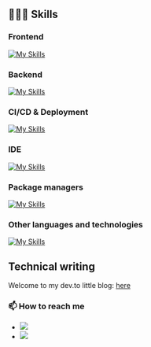 ## 👨🏻‍💻 Skills

### Frontend
[![My Skills](https://skillicons.dev/icons?i=js,html,css,react,ts,nextjs,svelte,bootstrap,figma,tailwind)](https://skillicons.dev)

### Backend
[![My Skills](https://skillicons.dev/icons?i=nestjs,mongodb,nodejs,postman)](https://skillicons.dev)

### CI/CD & Deployment
[![My Skills](https://skillicons.dev/icons?i=aws,docker,github,vercel)](https://skillicons.dev)

### IDE
[![My Skills](https://skillicons.dev/icons?i=webstorm,vscode)](https://skillicons.dev)

### Package managers
[![My Skills](https://skillicons.dev/icons?i=pnpm,npm,yarn)](https://skillicons.dev)

### Other languages and technologies
[![My Skills](https://skillicons.dev/icons?i=py,solidity,notion)](https://skillicons.dev)

## Technical writing
Welcome to my dev.to little blog: [here](https://www.abisoftgt.net/)

### 📫 How to reach me

- [![](https://img.shields.io/badge/LinkedIn-amnersaucedososa-blue?style=social&logo=linkedin)](https://www.linkedin.com/in/amner-a-saucedo-sosa-887986170)
- [![](https://img.shields.io/badge/Email-waptoing7@gmail.com-red?style=social&logo=gmail)](mailto:waptoing7@gmail.com)
